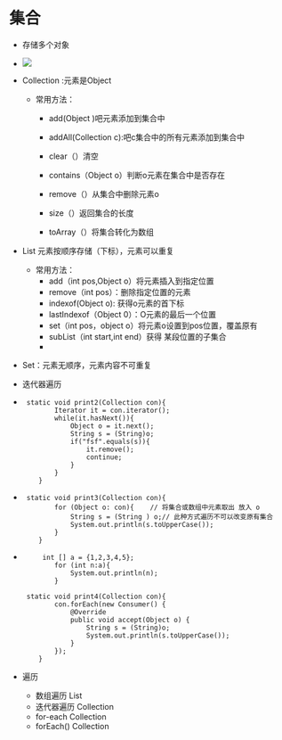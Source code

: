 #  集合

- 存储多个对象

- ![](C:\Users\颖宝\Pictures\Typora\Screenshot_2019-04-13-15-13-40-105_com.baidu.netd.png)

- Collection :元素是Object

  - 常用方法：

    - add(Object )吧元素添加到集合中

    - addAll(Collection c):吧c集合中的所有元素添加到集合中

    - clear（）清空

    - contains（Object o）判断o元素在集合中是否存在

    - remove（）从集合中删除元素o

    - size（）返回集合的长度

    - toArray（）将集合转化为数组

      

- List 元素按顺序存储（下标），元素可以重复

  - 常用方法：
    - add（int pos,Object o）将元素插入到指定位置
    - remove（int pos）：删除指定位置的元素
    - indexof(Object o): 获得o元素的首下标
    - lastIndexof（Object 0）：O元素的最后一个位置
    - set（int pos，object o）将元素o设置到pos位置，覆盖原有
    - subList（int start,int end）获得 某段位置的子集合
    - 

- Set：元素无顺序，元素内容不可重复

- 迭代器遍历

- ```
   static void print2(Collection con){
          Iterator it = con.iterator();
          while(it.hasNext()){
              Object o = it.next();
              String s = (String)o;
              if("fsf".equals(s)){
                  it.remove();
                  continue;
              }
          }
      }
  ```

- ```
   static void print3(Collection con){
          for (Object o: con){    // 将集合或数组中元素取出 放入 o
              String s = (String ) o;// 此种方式遍历不可以改变原有集合
              System.out.println(s.toUpperCase());
          }
      }
  ```

- ```
       int [] a = {1,2,3,4,5};
          for (int n:a){
              System.out.println(n);
          }
  ```

  ```
   static void print4(Collection con){
          con.forEach(new Consumer() {
              @Override
              public void accept(Object o) {
                  String s = (String)o; 
                  System.out.println(s.toUpperCase());
              }
          });
      }
  
  ```

  

- 遍历

  - 数组遍历 List
  - 迭代器遍历 Collection
  - for-each     Collection
  - forEach()     Collection